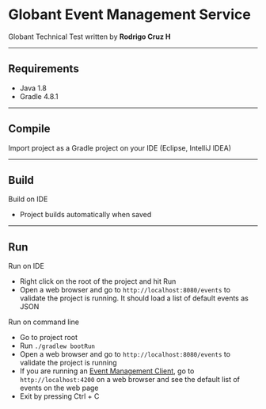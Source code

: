 # Globant Event Management Service

Globant Technical Test written by **Rodrigo Cruz H**

----
## Requirements
* Java 1.8
* Gradle 4.8.1

----
## Compile
Import project as a Gradle project on your IDE (Eclipse, IntelliJ IDEA)

----
## Build
Build on IDE
* Project builds automatically when saved

----
## Run
Run on IDE
* Right click on the root of the project and hit Run
* Open a web browser and go to `http://localhost:8080/events` to validate the project is running. It should load a list of default events as JSON

Run on command line
* Go to project root
* Run `./gradlew bootRun`
* Open a web browser and go to `http://localhost:8080/events` to validate the project is running
* If you are running an [Event Management Client](https://github.com/rodcruzh/globant-event-web), go to `http://localhost:4200` on a web browser and see the default list of events on the web page
* Exit by pressing Ctrl + C
